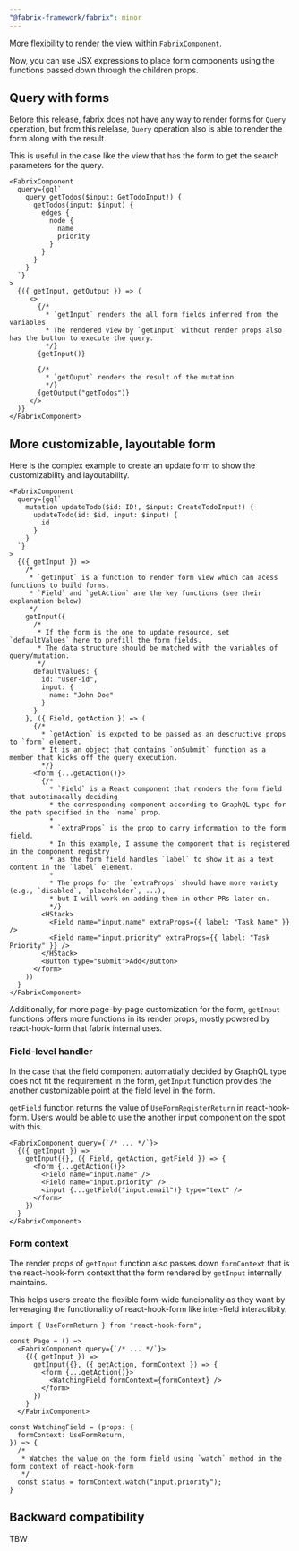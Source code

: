```yaml
---
"@fabrix-framework/fabrix": minor
---
```


More flexibility to render the view within `FabrixComponent`.

Now, you can use JSX expressions to place form components using the functions passed down through the children props.

## Query with forms 

Before this release, fabrix does not have any way to render forms for `Query` operation, but from this relelase, `Query` operation also is able to render the form along with the result.

This is useful in the case like the view that has the form to get the search parameters for the query.

```tsx
<FabrixComponent 
  query={gql`
    query getTodos($input: GetTodoInput!) {
      getTodos(input: $input) {
        edges {
          node {
            name
            priority 
          }  
        }
      }
    }
  `}
>
  {({ getInput, getOutput }) => (
     <>
       {/*
         * `getInput` renders the all form fields inferred from the variables
         * The rendered view by `getInput` without render props also has the button to execute the query.
         */}
       {getInput()}

       {/*
         * `getOuput` renders the result of the mutation
         */}
       {getOutput("getTodos")}
     </>
  )}
</FabrixComponent>
```

## More customizable, layoutable form 

Here is the complex example to create an update form to show the customizability and layoutability.

```tsx
<FabrixComponent 
  query={gql`
    mutation updateTodo($id: ID!, $input: CreateTodoInput!) {
      updateTodo(id: $id, input: $input) {
        id 
      } 
    } 
  `}
>
  {({ getInput }) =>
    /*
     * `getInput` is a function to render form view which can acess functions to build forms.
     * `Field` and `getAction` are the key functions (see their explanation below)
     */
    getInput({
      /*
       * If the form is the one to update resource, set `defaultValues` here to prefill the form fields.
       * The data structure should be matched with the variables of query/mutation. 
       */
      defaultValues: {
        id: "user-id",
        input: {
          name: "John Doe"
        }
      }
    }, ({ Field, getAction }) => (
      {/*
        * `getAction` is expcted to be passed as an descructive props to `form` element.
        * It is an object that contains `onSubmit` function as a member that kicks off the query execution.
        */}
      <form {...getAction()}>
        {/*
          * `Field` is a React component that renders the form field  that autotimacally deciding
          * the corresponding component according to GraphQL type for the path specified in the `name` prop.
          *
          * `extraProps` is the prop to carry information to the form field.
          * In this example, I assume the component that is registered in the component registry
          * as the form field handles `label` to show it as a text content in the `label` element.
          *
          * The props for the `extraProps` should have more variety (e.g., `disabled`, `placeholder`, ...),
          * but I will work on adding them in other PRs later on.
          */}
        <HStack>
          <Field name="input.name" extraProps={{ label: "Task Name" }} />
          <Field name="input.priority" extraProps={{ label: "Task Priority" }} />
        </HStack>
        <Button type="submit">Add</Button>
      </form>
    ))
  }
</FabrixComponent>
```

Additionally, for more page-by-page customization for the form, `getInput` functions offers more functions in its render props, mostly powered by react-hook-form that fabrix internal uses.

### Field-level handler

In the case that the field component automatially decided by GraphQL type does not fit the requirement in the form, `getInput` function provides the another customizable point at the field level in the form.

`getField` function returns the value of `UseFormRegisterReturn` in react-hook-form. Users would be able to use the another input component on the spot with this.

```tsx
<FabrixComponent query={`/* ... */`}>
  {({ getInput }) =>
    getInput({}, ({ Field, getAction, getField }) => {
      <form {...getAction()}>
        <Field name="input.name" />
        <Field name="input.priority" />
        <input {...getField("input.email")} type="text" />
      </form>
    }) 
  }
</FabrixComponent>
```

### Form context

The render props of `getInput` function also passes down `formContext` that is the react-hook-form context that the form rendered by `getInput` internally maintains.

This helps users create the flexible form-wide funcionality as they want by lerveraging the functionality of react-hook-form like inter-field interactibity.

```tsx
import { UseFormReturn } from "react-hook-form";

const Page = () =>
  <FabrixComponent query={`/* ... */`}>
    {({ getInput }) =>
      getInput({}, ({ getAction, formContext }) => {
        <form {...getAction()}>
          <WatchingField formContext={formContext} />
        </form>
      }) 
    }
  </FabrixComponent>

const WatchingField = (props: {
  formContext: UseFormReturn,
}) => {
  /*
   * Watches the value on the form field using `watch` method in the form context of react-hook-form
   */
  const status = formContext.watch("input.priority");
}
```

## Backward compatibility

TBW
